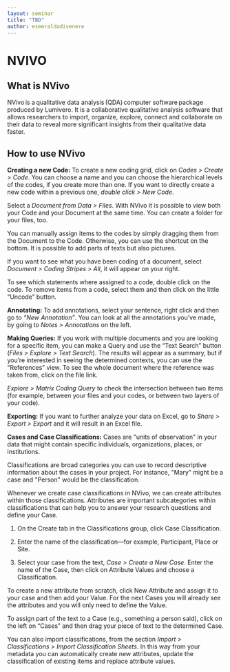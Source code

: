 ```yaml
---
layout: seminar
title: "TBD"
author: esmeraldadivenere
---
```


# NVIVO

## What is NVivo

NVivo is a qualitative data analysis (QDA) computer software package produced by Lumivero. It is a collaborative qualitative analysis software that allows researchers to import, organize, explore, connect and collaborate on their data to reveal more significant insights from their qualitative data faster. 

## How to use NVivo
**Creating a new Code:** To create a new coding grid,  click on *Codes > Create > Code*. You can choose a name and you can choose the hierarchical levels of the codes, if you create more than one. If you want to directly create a new code within a previous one, *double click > New Code*.

Select a *Document from Data > Files*. With NVivo it is possible to view both your Code and your Document at the same time. You can create a folder for your files, too.

You can manually assign items to the codes by simply dragging them from the Document to the Code. Otherwise, you can use the shortcut on the bottom. It is possible to add parts of texts but also pictures.

If you want to see what you have been coding of a document, select *Document > Coding Stripes > All*, it will appear on your right.

To see which statements where assigned to a code, double click on the code.
To remove items from a code, select them and then click on the little “Uncode” button.

**Annotating:** To add annotations, select your sentence, right click and then go to *“New Annotation”*.
You can look at all the annotations you’ve made, by going to *Notes > Annotations* on the left.

**Making Queries:** If you work with multiple documents and you are looking for a specific item, you can make a Query and use the “Text Search” button (*Files > Explore > Text Search*). The results will appear as a summary, but if you’re interested in seeing the determined contexts, you can use the “References” view. To see the whole document where the reference was taken from, click on the file link.





*Explore > Matrix Coding Query* to check the intersection between two items (for example, between your files and your codes, or between two layers of your code).

**Exporting:** If you want to further analyze your data on Excel, go to *Share > Export > Export* and it will result in an Excel file.

**Cases and Case Classifications:** Cases are "units of observation" in your data that might contain specific individuals, organizations, places, or institutions.

Classifications are broad categories you can use to record descriptive information about the cases in your project. For instance, "Mary" might be a case and "Person" would be the classification.

Whenever we create case classifications in NVivo, we can create attributes within those classifications.
Attributes are important subcategories within classifications that can help you to answer your research questions and define your Case.

1.	On the Create tab in the Classifications group, click Case Classification.

2.	Enter the name of the classification—for example, Participant, Place or Site.

3. Select your case from the text, *Case > Create a New Case*. Enter the name of the Case, then click on Attribute Values and choose a Classification.

To create a new attribute from scratch, click New Attribute and assign it to your case and then add your Value. For the next Cases you will already see the attributes and you will only need to define the Value.

To assign part of the text to a Case (e.g., something a person said), click on the left on “Cases” and then drag your piece of text to the determined Case.

You can also import classifications, from the section *Import > Classifications > Import Classification Sheets*. In this way from your metadata you can automatically create new attributes, update the classification of existing items and replace attribute values.

